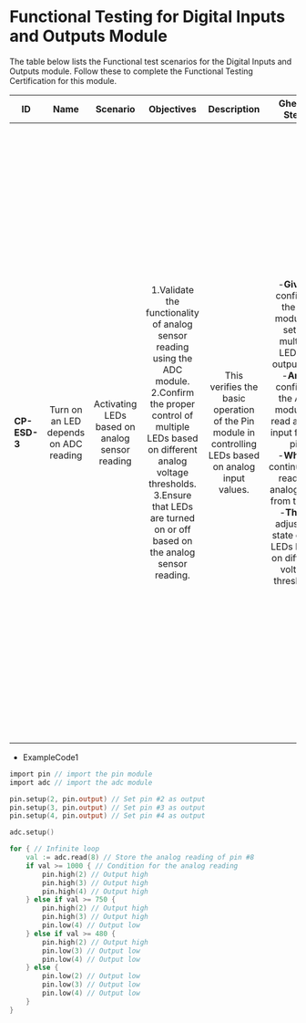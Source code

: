 # Functional Testing for Digital Inputs and Outputs Module

The table below lists the Functional test scenarios for the Digital Inputs and Outputs module. Follow these to complete the Functional Testing Certification for this module.
  
| ID            | Name                                  | Scenario                                       | Objectives                                                                                                                                                                                                                                                 | Description                                                                                           | Gherkin Steps                                                                                                                                                                                                                                                                                           | Steps                                                                                                                                                                                                                                                                                                                                                                                                                                                                                                                                                                                                                                                                                                                                                                                                                                                               | Expected results                                                                                                                                                                                                                                                                                                                                                                                                                 | Code Example |
| ------------- | :------:                              | :------:                                       | :------:                                                                                                                                                                                                                                                   | :------:                                                                                              | :------:                                                                                                                                                                                                                                                                                                | :------:                                                                                                                                                                                                                                                                                                                                                                                                                                                                                                                                                                                                                                                                                                                                                                                                                                                            | :------:                                                                                                                                                                                                                                                                                                                                                                                                                         | :------:     |
| **CP-ESD-3**  | Turn on an LED depends on ADC reading | Activating LEDs based on analog sensor reading | 1.Validate the functionality of analog sensor reading using the ADC module. <br>2.Confirm the proper control of multiple LEDs based on different analog voltage thresholds.<br>3.Ensure that LEDs are turned on or off based on the analog sensor reading. | This verifies the basic operation of the Pin module in controlling LEDs based on analog input values. | -**Given** I configure the pin module to set up multiple LEDs as output pins <br>-**And** I configure the ADC module to read analog input from a pin <br>-**When** I continuously read the analog input from the pin <br>-**Then** I adjust the state of the LEDs based on different voltage thresholds | 1.**Setup Hardware**: Connect multiple LEDs to the microcontroller's pins, ensuring proper wiring and connections. <br>2.**Configure Pin Module**: Set up the microcontroller environment to include the necessary Pin module for LED control.<br>3.**Configure ADC Module**: Set up the microcontroller environment to include the necessary ADC module for analog sensor reading.<br>4.**Load the Code**: Copy the provided code snippet into the microcontroller's development environment or IDE.<br>5.**Compile/Upload**: Compile the code if necessary and upload it to the microcontroller. Ensure that the upload process completes without errors.<br>6.**Run the Code**: Execute the uploaded code on the microcontroller. This may involve pressing a button or issuing a command, depending on the specific development environment and hardware setup. | 1.**Observe LED Behavior**: LEDs should turn on or off based on the analog sensor reading from the pin selected.<br>2.**Verify Analog Input**: Ensure that the LED states change accurately according to the different voltage thresholds defined in the code.<br>The LEDs should respond appropriately to changes in the analog sensor reading, displaying different combinations of on/off states based on the voltage levels. | ExampleCode1 |

-   ExampleCode1

```v
import pin // import the pin module
import adc // import the adc module

pin.setup(2, pin.output) // Set pin #2 as output
pin.setup(3, pin.output) // Set pin #3 as output
pin.setup(4, pin.output) // Set pin #4 as output

adc.setup()

for { // Infinite loop
	val := adc.read(8) // Store the analog reading of pin #8
	if val >= 1000 { // Condition for the analog reading
		pin.high(2) // Output high
		pin.high(3) // Output high
		pin.high(4) // Output high
	} else if val >= 750 {
		pin.high(2) // Output high
		pin.high(3) // Output high
		pin.low(4) // Output low
	} else if val >= 480 {
		pin.high(2) // Output high
		pin.low(3) // Output low
		pin.low(4) // Output low
	} else {
		pin.low(2) // Output low
		pin.low(3) // Output low
		pin.low(4) // Output low
	}
}
```